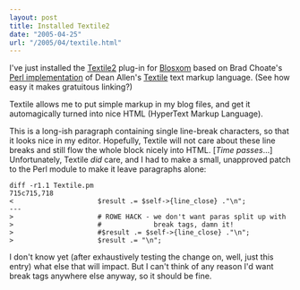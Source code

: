 ```yaml
---
layout: post
title: Installed Textile2
date: "2005-04-25"
url: "/2005/04/textile.html"
---
```


I've just installed the
[Textile2](http://molelog.molehill.org/blox/Computers/Internet/Web/Blosxom/Textile/)
plug-in for [Blosxom](http://www.blosxom.com/) based on Brad Choate's
[Perl
implementation](http://bradchoate.com/weblog/2003/07/08/mttextile) of
Dean Allen's [Textile](http://www.textism.com/tools/textile/) text
markup language. (See how easy it makes gratuitous linking?)

Textile allows me to put simple markup in my blog files, and get it
automagically turned into nice HTML (HyperText Markup Language). 

This is a long-ish paragraph containing single line-break characters,
so that it looks nice in my editor. Hopefully, Textile will not care
about these line breaks and still flow the whole block nicely into
HTML. [_Time passes_...] Unfortunately,
Textile _did_ care, and I had to make a small, unapproved patch to
the Perl module to make it leave paragraphs alone:

    diff -r1.1 Textile.pm
    715c715,718
    <                     $result .= $self->{line_close} ."\n";
    ---
    >                     # ROWE HACK - we don't want paras split up with 
    >                     #             break tags, damn it!
    >                     #$result .= $self->{line_close} ."\n";
    >                     $result .= "\n";

I don't know yet (after exhaustively testing the change on, well, just
this entry) what else that will impact. But I can't think of any
reason I'd want break tags anywhere else anyway, so it should be fine.

